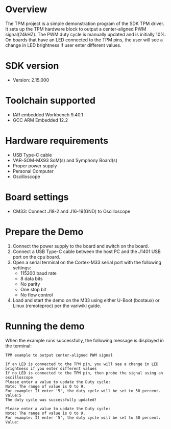 Overview
========
The TPM project is a simple demonstration program of the SDK TPM driver. It sets up the TPM
hardware block to output a center-aligned PWM signal(24kHZ). The PWM duty cycle is manually updated and is initially 10%.
On boards that have an LED connected to the TPM pins, the user will see a change in LED
brightness if user enter different values.

SDK version
===========
- Version: 2.15.000

Toolchain supported
===================
- IAR embedded Workbench  9.40.1
- GCC ARM Embedded  12.2

Hardware requirements
=====================
- USB Type-C cable
- VAR-SOM-MX93 SoM(s) and Symphony Board(s)
- Proper power supply
- Personal Computer
- Oscilloscope

Board settings
==============
- CM33: Connect J18-2 and J16-19(GND) to Oscilloscope

Prepare the Demo
================
1.  Connect the power supply to the board and switch on the board.
2.  Connect a USB Type-C cable between the host PC and the J1401 USB port on the cpu board.
3.  Open a serial terminal on the Cortex-M33 serial port with the following settings:
    - 115200 baud rate
    - 8 data bits
    - No parity
    - One stop bit
    - No flow control
4.  Load and start the demo on the M33 using either U-Boot (bootaux) or Linux (remoteproc) per the variwiki guide.

Running the demo
================
When the example runs successfully, the following message is displayed in the terminal:

~~~~~~~~~~~~~~~~~~~~~~~~~~~~~~~~~~~~~~~~~~~~~~~~~~~~~~~~~~~~~~~~~~~~~~~~~~~~~~
TPM example to output center-aligned PWM signal

If an LED is connected to the TPM pin, you will see a change in LED brightness if you enter different values
If no LED is connected to the TPM pin, then probe the signal using an oscilloscope
Please enter a value to update the Duty cycle:
Note: The range of value is 0 to 9.
For example: If enter '5', the duty cycle will be set to 50 percent.
Value:5
The duty cycle was successfully updated!

Please enter a value to update the Duty cycle:
Note: The range of value is 0 to 9.
For example: If enter '5', the duty cycle will be set to 50 percent.
Value:
~~~~~~~~~~~~~~~~~~~~~~~~~~~~~~~~~~~~~~~~~~~~~~~~~~~~~~~~~~~~~~~~~~~~~~~~~~~~~~
